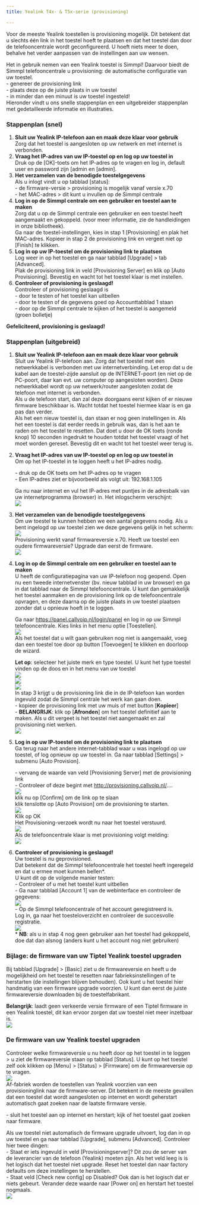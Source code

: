 ```yaml
---
title: Yealink T4x- & T5x-serie (provisioning)

---
```

Voor de meeste Yealink toestellen is provisioning mogelijk. Dit betekent dat u slechts één link in het toestel hoeft te plaatsen en dat het toestel dan door de telefooncentrale wordt geconfigureerd. U hoeft niets meer te doen, behalve het verder aanpassen van de instellingen aan uw wensen.

Het in gebruik nemen van een Yealink toestel is Simmpl! Daarvoor biedt de Simmpl telefooncentrale u provisioning: de automatische configuratie van uw toestel.  
\- genereer de provisioning link  
\- plaats deze op de juiste plaats in uw toestel  
\- in minder dan een minuut is uw toestel ingesteld!  
Hieronder vindt u ons snelle stappenplan en een uitgebreider stappenplan met gedetailleerde informatie en illustraties.

<h3>Stappenplan (snel)</h3>

1. **Sluit uw Yealink IP-telefoon aan en maak deze klaar voor gebruik**  
   Zorg dat het toestel is aangesloten op uw netwerk en met internet is verbonden.
2. **Vraag het IP-adres van uw IP-toestel op en log op uw toestel in**  
   Druk op de \[OK\]-toets om het IP-adres op te vragen en log in, default user en password zijn \[admin en \[admin\].
3. **Het verzamelen van de benodigde toestelgegevens**  
   Als u inlogt vindt u op tabblad \[status\]:  
   \- de firmware-versie > provisioning is mogelijk vanaf versie x.70  
   \- het MAC-adres > dit kunt u invullen op de Simmpl centrale
4. **Log in op de Simmpl centrale om een gebruiker en toestel aan te maken**  
   Zorg dat u op de Simmpl centrale een gebruiker en een toestel heeft aangemaakt en gekoppeld. (voor meer informatie, zie de handleidingen in onze bibliotheek).  
   Ga naar de toestel-instellingen, kies in stap 1 \[Provisioning\] en plak het MAC-adres. Kopieer in stap 2 de provisioning link en vergeet niet op \[Finish\] te klikken.
5. **Log in op uw IP-toestel om de provisioning link te plaatsen**  
   Log weer in op het toestel en ga naar tabblad \[Upgrade\] > tab \[Advanced\].  
   Plak de provisioning link in veld \[Provisioning Server\] en klik op \[Auto Provisioning\]. Bevestig en wacht tot het toestel klaar is met instellen.
6. **Controleer of provisioning is geslaagd!**  
   Controleer of provisioning geslaagd is  
   \- door te testen of het toestel kan uitbellen  
   \- door te testen of de gegevens goed op Accounttabblad 1 staan  
   \- door op de Simmpl centrale te kijken of het toestel is aangemeld (groen bolletje)

**Gefeliciteerd, provisioning is geslaagd!**

<h3>Stappenplan (uitgebreid)</h3>

1. **Sluit uw Yealink IP-telefoon aan en maak deze klaar voor gebruik**  
   Sluit uw Yealink IP-telefoon aan. Zorg dat het toestel met een netwerkkabel is verbonden met uw internetverbinding. Let erop dat u de kabel aan de toestel-zijde aansluit op de INTERNET-poort (en niet op de PC-poort, daar kan evt. uw computer op aangesloten worden). Deze netwerkkabel wordt op uw netwerk/router aangesloten zodat de telefoon met internet is verbonden.  
   Als u de telefoon start, dan zal deze doorgaans eerst kijken of er nieuwe firmware beschikbaar is. Wacht totdat het toestel hiermee klaar is en ga pas dan verder.  
   Als het een nieuw toestel is, dan staan er nog geen instellingen in. Als het een toestel is dat eerder reeds in gebruik was, dan is het aan te raden om het toestel te resetten. Dat doet u door de OK toets (ronde knop) 10 seconden ingedrukt te houden totdat het toestel vraagt of het moet worden gereset. Bevestig dit en wacht tot het toestel weer terug is.
2. **Vraag het IP-adres van uw IP-toestel op en log op uw toestel in**  
   Om op het IP-toestel in te loggen heeft u het IP-adres nodig.

   \- druk op de OK toets om het IP-adres op te vragen  
   \- Een IP-adres ziet er bijvoorbeeld als volgt uit: 192.168.1.105

   Ga nu naar internet en vul het IP-adres met puntjes in de adresbalk van uw internetprogramma (browser) in. Het inlogscherm verschijnt:  
   ![](https://res.cloudinary.com/callvoip/image/upload/v1565083035/yealink-provisioning-1_jo6zdb.png)
3. **Het verzamelen van de benodigde toestelgegevens**  
   Om uw toestel te kunnen hebben we een aantal gegevens nodig. Als u bent ingelogd op uw toestel zien we deze gegevens gelijk in het scherm:  
   ![](https://res.cloudinary.com/callvoip/image/upload/v1565083097/yealink-provisioning-2_dyhrj5.png)  
   Provisioning werkt vanaf firmwareversie x.70. Heeft uw toestel een oudere firmwareversie? Upgrade dan eerst de firmware.  
   ![](https://res.cloudinary.com/callvoip/image/upload/v1565083161/yealink-provisioning-3_zzzv7z.png)
4. **Log in op de Simmpl centrale om een gebruiker en toestel aan te maken**  
   U heeft de configuratiepagina van uw IP-telefoon nog geopend. Open nu een tweede internetvenster (bv. nieuw tabblad in uw browser) en ga in dat tabblad naar de Simmpl telefooncentrale. U kunt dan gemakkelijk het toestel aanmaken en de provisioning link op de telefooncentrale opvragen, en deze daarna op de juiste plaats in uw toestel plaatsen zonder dat u opnieuw hoeft in te loggen.

   Ga naar <a href="https://panel.callvoip.nl/login/panel" target="_blank">https://panel.callvoip.nl/login/panel</a> en log in op uw Simmpl telefooncentrale. Kies links in het menu optie \[Toestellen\].  
   ![](https://res.cloudinary.com/callvoip/image/upload/v1565083314/yealink-provisioning-4_cw9ojl.png)  
   Als het toestel dat u wilt gaan gebruiken nog niet is aangemaakt, voeg dan een toestel toe door op button \[Toevoegen\] te klikken en doorloop de wizard.

   **Let op**: selecteer het juiste merk en type toestel. U kunt het type toestel vinden op de doos en in het menu van uw toestel  
   ![](https://res.cloudinary.com/callvoip/image/upload/v1565083732/yealink-provisioning-5_uery2l.png)  
   ![](https://res.cloudinary.com/callvoip/image/upload/v1565083789/yealink-provisioning-6_np4gfy.png)  
   ![](https://res.cloudinary.com/callvoip/image/upload/v1565083831/yealink-provisioning-7_z2yzlm.png)  
   In stap 3 krijgt u de provisioning link die in de IP-telefoon kan worden ingevuld zodat de Simmpl centrale het werk kan gaan doen.  
   \- kopieer de provisioning link met uw muis of met button \[**Kopieer**\]  
   \- **BELANGRIJK**: klik op \[**Afronden**\] om het toestel definitief aan te maken. Als u dit vergeet is het toestel niet aangemaakt en zal provisioning niet werken.  
   ![](https://res.cloudinary.com/callvoip/image/upload/v1565083927/yealink-provisioning-8_ta5ud4.png)
5. **Log in op uw IP-toestel om de provisioning link te plaatsen**  
   Ga terug naar het andere internet-tabblad waar u was ingelogd op uw toestel, of log opnieuw op uw toestel in. Ga naar tabblad \[Settings\] > submenu \[Auto Provision\].

   \- vervang de waarde van veld \[Provisioning Server\] met de provisioning link  
   \- Controleer of deze begint met http://provisioning.callvoip.nl/....  
   ![](https://res.cloudinary.com/callvoip/image/upload/v1565084058/yealink-provisioning-9_mhvp39.png)  
   klik nu op \[Confirm\] om de link op te slaan  
   klik tenslotte op \[Auto Provision\] om de provisioning te starten.  
   ![](https://res.cloudinary.com/callvoip/image/upload/v1565084128/yealink-provisioning-10_s3cidy.png)  
   Klik op OK  
   Het Provisioning-verzoek wordt nu naar het toestel verstuurd.  
   ![](https://res.cloudinary.com/callvoip/image/upload/v1565084192/yealink-provisioning-11_lk261b.png)  
   Als de telefooncentrale klaar is met provisioning volgt melding:  
   ![](https://res.cloudinary.com/callvoip/image/upload/v1565084243/yealink-provisioning-12_g2z8aq.png)
6. **Controleer of provisioning is geslaagd!**  
   Uw toestel is nu geprovisioned.  
   Dat betekent dat de Simmpl telefooncentrale het toestel heeft ingeregeld en dat u ermee moet kunnen bellen*.  
   U kunt dit op de volgende manier testen:  
   \- Controleer of u met het toestel kunt uitbellen  
   \- Ga naar tabblad \[Account 1\] van de webinterface en controleer de gegevens:  
   ![](https://res.cloudinary.com/callvoip/image/upload/v1565084337/yealink-provisioning-13_wgivj9.png)  
   \- Op de Simmpl telefooncentrale of het account geregistreerd is.  
   Log in, ga naar het toesteloverzicht en controleer de succesvolle registratie.  
   ![](https://res.cloudinary.com/callvoip/image/upload/v1565084404/yealink-provisioning-14_qynrdk.png)  
   \* **NB**: als u in stap 4 nog geen gebruiker aan het toestel had gekoppeld, doe dat dan alsnog (anders kunt u het account nog niet gebruiken)

<h3>Bijlage: de firmware van uw Tiptel Yealink toestel upgraden</h3>

Bij tabblad \[Upgrade\] > \[Basic\] ziet u de firmwareversie en heeft u de mogelijkheid om het toestel te resetten naar fabrieksinstellingen of te herstarten (de instellingen blijven behouden). Ook kunt u het toestel hier handmatig van een firmware upgrade voorzien. U kunt dan eerst de juiste firmwareversie downloaden bij de toestelfabrikant.

**Belangrijk**: laadt geen verkeerde versie firmware of een Tiptel firmware in een Yealink toestel, dit kan ervoor zorgen dat uw toestel niet meer inzetbaar is.  
![](https://res.cloudinary.com/callvoip/image/upload/v1565084545/yealink-provisioning-15_up0loh.png)

<h3>De firmware van uw Yealink toestel upgraden</h3>

Controleer welke firmwareversie u nu heeft door op het toestel in te loggen > u ziet de firmwareversie staan op tabblad \[Status\]. U kunt op het toestel zelf ook klikken op \[Menu\] > \[Status\] > \[Firmware\] om de firmwareversie op te vragen.  
![](https://res.cloudinary.com/callvoip/image/upload/v1565084681/yealink-provisioning-16_ug20sl.png)  
Af-fabriek worden de toestellen van Yealink voorzien van een provisioninglink naar de firmware-server. Dit betekent in de meeste gevallen dat een toestel dat wordt aangesloten op internet en wordt geherstart automatisch gaat zoeken naar de laatste firmware versie.

\- sluit het toestel aan op internet en herstart; kijk of het toestel gaat zoeken naar firmware.

Als uw toestel niet automatisch de firmware upgrade uitvoert, log dan in op uw toestel en ga naar tabblad \[Upgrade\], submenu \[Advanced\]. Controleer hier twee dingen:  
\- Staat er iets ingevuld in veld \[Provisioningserver\]? Dit zou de server van de leverancier van de telefoon (Yealink) moeten zijn. Als het veld leeg is is het logisch dat het toestel niet upgrade. Reset het toestel dan naar factory defaults om deze instellingen te herstellen.  
\- Staat veld \[Check new config\] op Disabled? Ook dan is het logisch dat er niets gebeurt. Verander deze waarde naar \[Power on\] en herstart het toestel nogmaals.  
![](https://res.cloudinary.com/callvoip/image/upload/v1565085253/yealink-provisioning-17_z6yyv8.png)